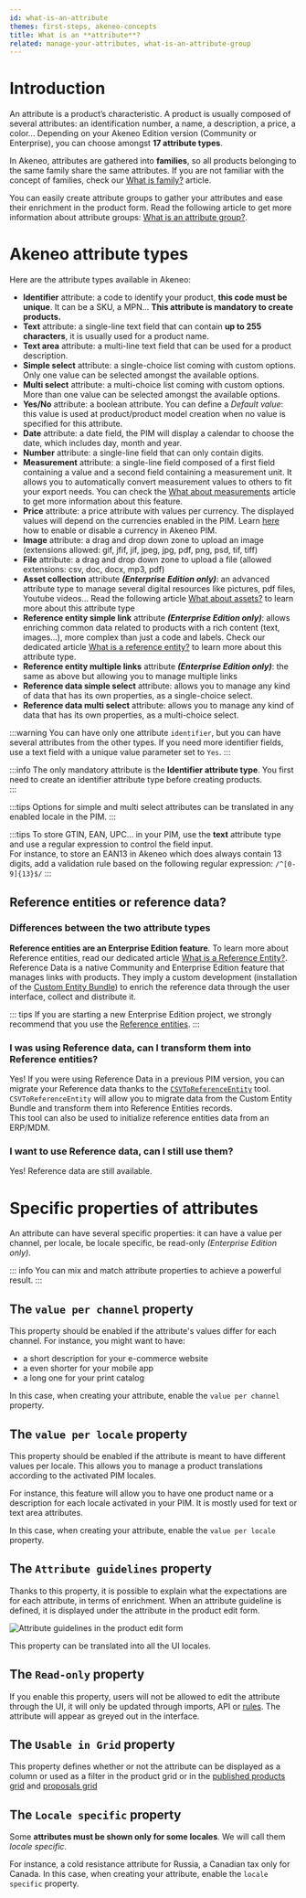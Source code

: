 ```yaml
---
id: what-is-an-attribute
themes: first-steps, akeneo-concepts
title: What is an **attribute**?
related: manage-your-attributes, what-is-an-attribute-group
---
```


# Introduction

An attribute is a product’s characteristic. A product is usually composed of several attributes: an identification number, a name, a description, a price, a color... Depending on your Akeneo Edition version (Community or Enterprise), you can choose amongst **17 attribute types**.

In Akeneo, attributes are gathered into **families**, so all products belonging to the same family share the same attributes. If you are not familiar with the concept of families, check our [What is family?](what-is-a-family.html) article.

You can easily create attribute groups to gather your attributes and ease their enrichment in the product form. Read the following article to get more information about attribute groups: [What is an attribute group?](what-is-an-attribute-group.html).

# Akeneo attribute types

Here are the attribute types available in Akeneo:
- **Identifier** attribute: a code to identify your product, **this code must be unique**. It can be a SKU, a MPN... **This attribute is mandatory to create products.**
- **Text** attribute: a single-line text field that can contain **up to 255 characters**, it is usually used for a product name.
- **Text area** attribute: a multi-line text field that can be used for a product description.
- **Simple select** attribute: a single-choice list coming with custom options. Only one value can be selected amongst the available options.
- **Multi select** attribute: a multi-choice list coming with custom options. More than one value can be selected amongst the available options.
- **Yes/No** attribute: a boolean attribute. You can define a *Default value*: this value is used at product/product model creation when no value is specified for this attribute.
- **Date** attribute: a date field, the PIM will display a calendar to choose the date, which includes day, month and year.
- **Number** attribute: a single-line field that can only contain digits.
- **Measurement** attribute: a single-line field composed of a first field containing a value and a second field containing a measurement unit. It allows you to automatically convert measurement values to others to fit your export needs. You can check the [What about measurements](what-about-measurements) article to get more information about this feature.
- **Price** attribute: a price attribute with values per currency. The displayed values will depend on the currencies enabled in the PIM. Learn [here](manage-your-currencies.html#enabledisable-a-currency) how to enable or disable a currency in Akeneo PIM.
- **Image** attribute: a drag and drop down zone to upload an image (extensions allowed: gif, jfif, jif, jpeg, jpg, pdf, png, psd, tif, tiff)
- **File** attribute: a drag and drop down zone to upload a file (allowed extensions: csv, doc, docx, mp3, pdf)
- **Asset collection** attribute **_(Enterprise Edition only)_**: an advanced attribute type to manage several digital resources like pictures, pdf files, Youtube videos... Read the following article [What about assets?](what-about-assets.html) to learn more about this attribute type
- **Reference entity simple link** attribute **_(Enterprise Edition only)_**: allows enriching common data related to products with a rich content (text, images...), more complex than just a code and labels. Check our dedicated article [What is a reference entity?](what-about-reference-entities.html) to learn more about this attribute type.
- **Reference entity multiple links** attribute **_(Enterprise Edition only)_**: the same as above but allowing you to manage multiple links
- **Reference data simple select** attribute: allows you to manage any kind of data that has its own properties, as a single-choice select.
- **Reference data multi select** attribute: allows you to manage any kind of data that has its own properties, as a multi-choice select.

:::warning
You can have only one attribute `identifier`, but you can have several attributes from the other types. If you need more identifier fields, use a text field with a unique value parameter set to `Yes`.
:::

:::info
The only mandatory attribute is the **Identifier attribute type**. You first need to create an identifier attribute type before creating products.    
:::

:::tips
Options for simple and multi select attributes can be translated in any enabled locale in the PIM.
:::

:::tips
To store GTIN, EAN, UPC… in your PIM, use the **text** attribute type and use a regular expression to control the field input.  
For instance, to store an EAN13 in Akeneo which does always contain 13 digits, add a validation rule based on the following regular expression: `/^[0-9]{13}$/`
:::

## Reference entities or reference data?

### Differences between the two attribute types

**Reference entities are an Enterprise Edition feature**. To learn more about Reference entities, read our dedicated article [What is a Reference Entity?](what-about-reference-entities.html).  
Reference Data is a native Community and Enterprise Edition feature that manages links with products. They imply a custom development (installation of the [Custom Entity Bundle](https://github.com/akeneo-labs/CustomEntityBundle)) to enrich the reference data through the user interface, collect and distribute it.

::: tips
If you are starting a new Enterprise Edition project, we strongly recommend that you use the [Reference entities](manage-reference-entities.html#create-a-reference-entity).
:::

### I was using Reference data, can I transform them into Reference entities?

Yes! If you were using Reference Data in a previous PIM version, you can migrate your Reference data thanks to the [`CSVToReferenceEntity`](https://github.com/akeneo/CsvToReferenceEntity) tool.  
`CSVToReferenceEntity` will allow you to migrate data from the Custom Entity Bundle and transform them into Reference Entities records.  
This tool can also be used to initialize reference entities data from an ERP/MDM.

### I want to use Reference data, can I still use them?

Yes! Reference data are still available.

# Specific properties of attributes

An attribute can have several specific properties: it can have a value per channel, per locale, be locale specific, be read-only _(Enterprise Edition only)_.

::: info
You can mix and match attribute properties to achieve a powerful result.
:::

## The `value per channel` property

This property should be enabled if the attribute's values differ for each channel.
For instance, you might want to have:
- a short description for your e-commerce website
- a even shorter for your mobile app
- a long one for your print catalog

In this case, when creating your attribute, enable the `value per channel` property.

## The `value per locale` property

This property should be enabled if the attribute is meant to have different values per locale. This allows you to manage a product translations according to the activated PIM locales.  

For instance, this feature will allow you to have one product name or a description for each locale activated in your PIM. It is mostly used for text or text area attributes.

In this case, when creating your attribute, enable the `value per locale` property.

## The `Attribute guidelines` property

Thanks to this property, it is possible to explain what the expectations are for each attribute, in terms of enrichment.
When an attribute guideline is defined, it is displayed under the attribute in the product edit form.

![Attribute guidelines in the product edit form](../img/PEF_AttributeGuidelines.png)

This property can be translated into all the UI locales.

## The `Read-only` property

If you enable this property, users will not be allowed to edit the attribute through the UI, it will only be updated through imports, API or [rules](manage-your-rules.html#mainContent). The attribute will appear as greyed out in the interface.

## The `Usable in Grid` property

This property defines whether or not the attribute can be displayed as a column or used as a filter in the product grid or in the [published products grid](how-to-manage-my-publications.html#view-the-published-products) and [proposals grid](review-products-proposals.html#filter-the-proposals)

## The `Locale specific` property

Some **attributes must be shown only for some locales**. We will call them _locale specific_.

For instance, a cold resistance attribute for Russia, a Canadian tax only for Canada.
In this case, when creating your attribute, enable the `locale specific` property.
